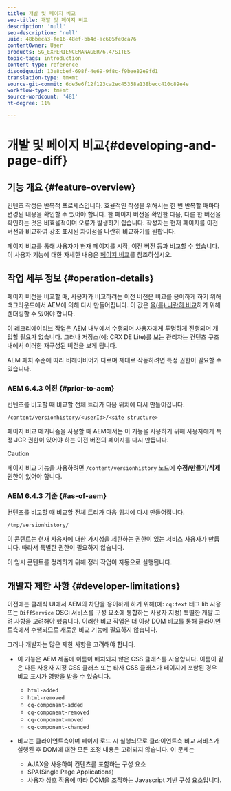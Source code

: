 ```yaml
---
title: 개발 및 페이지 비교
seo-title: 개발 및 페이지 비교
description: 'null'
seo-description: 'null'
uuid: 48bbeca3-fe16-48ef-bb4d-ac605fe0ca76
contentOwner: User
products: SG_EXPERIENCEMANAGER/6.4/SITES
topic-tags: introduction
content-type: reference
discoiquuid: 13e8cbef-698f-4e69-9f8c-f9bee82e9fd1
translation-type: tm+mt
source-git-commit: 6de5e6f12f123ca2ec45358a138becc410c89e4e
workflow-type: tm+mt
source-wordcount: '481'
ht-degree: 11%

---
```



# 개발 및 페이지 비교{#developing-and-page-diff}

## 기능 개요 {#feature-overview}

컨텐츠 작성은 반복적 프로세스입니다. 효율적인 작성을 위해서는 한 번 반복할 때마다 변경된 내용을 확인할 수 있어야 합니다. 한 페이지 버전을 확인한 다음, 다른 한 버전을 확인하는 것은 비효율적이며 오류가 발생하기 쉽습니다. 작성자는 현재 페이지를 이전 버전과 비교하여 강조 표시된 차이점을 나란히 비교하기를 원합니다.

페이지 비교를 통해 사용자가 현재 페이지를 시작, 이전 버전 등과 비교할 수 있습니다. 이 사용자 기능에 대한 자세한 내용은 [페이지 비교](/help/sites-authoring/page-diff.md)를 참조하십시오.

## 작업 세부 정보 {#operation-details}

페이지 버전을 비교할 때, 사용자가 비교하려는 이전 버전은 비교를 용이하게 하기 위해 백그라운드에서 AEM에 의해 다시 만들어집니다. 이 값은 [을(를) 나란히 비교](/help/sites-authoring/page-diff.md#presentation-of-differences)하기 위해 렌더링할 수 있어야 합니다.

이 레크리에이티브 작업은 AEM 내부에서 수행되며 사용자에게 투명하게 진행되며 개입할 필요가 없습니다. 그러나 저장소(예: CRX DE Lite)를 보는 관리자는 컨텐츠 구조 내에서 이러한 재구성된 버전을 보게 됩니다.

AEM 패치 수준에 따라 비헤이비어가 다르며 제대로 작동하려면 특정 권한이 필요할 수 있습니다.

### AEM 6.4.3 이전 {#prior-to-aem}

컨텐츠를 비교할 때 비교할 전체 트리가 다음 위치에 다시 만들어집니다.

`/content/versionhistory/<userId>/<site structure>`

페이지 비교 메커니즘을 사용할 때 AEM에서는 이 기능을 사용하기 위해 사용자에게 특정 JCR 권한이 있어야 하는 이전 버전의 페이지를 다시 만듭니다.

>[!CAUTION]
>
>페이지 비교 기능을 사용하려면 `/content/versionhistory` 노드에 **수정/만들기/삭제** 권한이 있어야 합니다.

### AEM 6.4.3 기준 {#as-of-aem}

컨텐츠를 비교할 때 비교할 전체 트리가 다음 위치에 다시 만들어집니다.

`/tmp/versionhistory/`

이 콘텐트는 현재 사용자에 대한 가시성을 제한하는 권한이 있는 서비스 사용자가 만듭니다. 따라서 특별한 권한이 필요하지 않습니다.

이 임시 콘텐트를 정리하기 위해 정리 작업이 자동으로 실행됩니다.

## 개발자 제한 사항 {#developer-limitations}

이전에는 클래식 UI에서 AEM의 차단을 용이하게 하기 위해(예: `cq:text` 태그 lib 사용 또는 `DiffService` OSGi 서비스를 구성 요소에 통합하는 사용자 지정) 특별한 개발 고려 사항을 고려해야 했습니다. 이러한 비교 작업은 더 이상 DOM 비교를 통해 클라이언트측에서 수행되므로 새로운 비교 기능에 필요하지 않습니다.

그러나 개발자는 많은 제한 사항을 고려해야 합니다.

* 이 기능은 AEM 제품에 이름이 배치되지 않은 CSS 클래스를 사용합니다. 이름이 같은 다른 사용자 지정 CSS 클래스 또는 타사 CSS 클래스가 페이지에 포함된 경우 비교 표시가 영향을 받을 수 있습니다.

   * `html-added`
   * `html-removed`
   * `cq-component-added`
   * `cq-component-removed`
   * `cq-component-moved`
   * `cq-component-changed`

* 비교는 클라이언트측이며 페이지 로드 시 실행되므로 클라이언트측 비교 서비스가 실행된 후 DOM에 대한 모든 조정 내용은 고려되지 않습니다. 이 문제는

   * AJAX을 사용하여 컨텐츠를 포함하는 구성 요소
   * SPA(Single Page Applications)
   * 사용자 상호 작용에 따라 DOM을 조작하는 Javascript 기반 구성 요소입니다.

